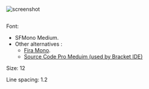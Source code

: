 
![screenshot](http://i.imgur.com/p4pooI9.png)

## 

Font: 
  - SFMono Medium. 
  - Other alternatives :
    - [Fira Mono](https://www.google.com/fonts/specimen/Fira+Mono).
    - [Source Code Pro Meduim (used by Bracket IDE)](https://www.google.com/fonts/specimen/Source+Code+Pro)

Size: 12

Line spacing: 1.2
